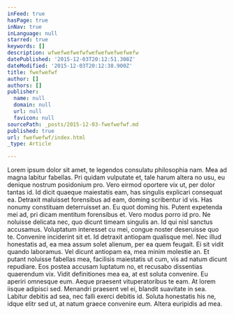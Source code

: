 ```yaml
---
inFeed: true
hasPage: true
inNav: true
inLanguage: null
starred: true
keywords: []
description: wfwefwefwefwfwefwefwefwefwefw
datePublished: '2015-12-03T20:12:51.308Z'
dateModified: '2015-12-03T20:12:38.900Z'
title: fwefwefwf
author: []
authors: []
publisher:
  name: null
  domain: null
  url: null
  favicon: null
sourcePath: _posts/2015-12-03-fwefwefwf.md
published: true
url: fwefwefwf/index.html
_type: Article

---
```

Lorem ipsum dolor sit amet, te legendos consulatu philosophia nam. Mea ad magna labitur fabellas. Pri quidam vulputate et, tale harum altera no usu, eu denique nostrum posidonium pro. Vero eirmod oportere vix ut, per dolor tantas id. Id dicit quaeque maiestatis eam, has singulis explicari consequat ea.
Detraxit maluisset forensibus ad eam, doming scribentur id vis. Has nonumy constituam deterruisset an. Eu quot doming his. Putent expetenda mei ad, pri dicam mentitum forensibus et. Vero modus porro id pro.
Ne noluisse delicata nec, quo dicunt timeam singulis an. Id qui nisl sanctus accusamus. Voluptatum interesset cu mei, congue noster deseruisse quo te. Convenire inciderint sit et. Id detraxit antiopam qualisque mel. Nec illud honestatis ad, ea mea assum solet alienum, per ea quem feugait.
Ei sit vidit quando laboramus. Vel dicunt antiopam ea, mea minim molestie an. Et putant noluisse fabellas mea, facilisis maiestatis ut cum, vis ad natum dicunt repudiare. Eos postea accusam luptatum no, et recusabo dissentias quaerendum vix. Vidit definitiones mea ea, at est soluta convenire. Eu aperiri omnesque eum. Aeque praesent vituperatoribus te eam.
At lorem iisque adipisci sed. Menandri praesent vel ei, blandit suavitate in sea. Labitur debitis ad sea, nec falli exerci debitis id. Soluta honestatis his ne, idque elitr sed ut, at natum graece convenire eum. Altera euripidis ad mea.